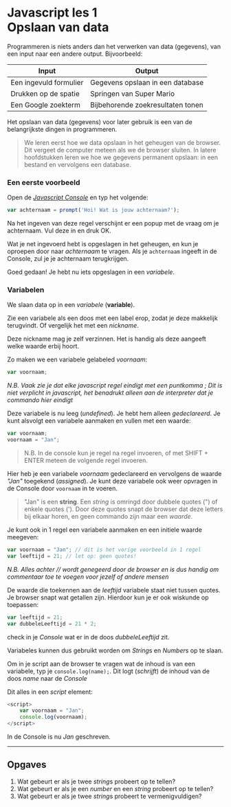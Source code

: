 # Javascript les 1 <br>Opslaan van data
Programmeren is niets anders dan het verwerken van data (gegevens), van een input naar een andere output. Bijvoorbeeld:

| Input | Output |
---|---
Een ingevuld formulier | Gegevens opslaan in een database
Drukken op de spatie | Springen van Super Mario
Een Google zoekterm | Bijbehorende zoekresultaten tonen

Het opslaan van data (gegevens) voor later gebruik is een van de belangrijkste dingen in programmeren.

>We leren eerst hoe we data opslaan in het geheugen van de browser. Dit vergeet de computer meteen als we de browser sluiten. In latere hoofdstukken leren we hoe we gegevens permanent opslaan: in een bestand en vervolgens een database.

### Een eerste voorbeeld
Open de [*Javascript Console*](../#console) en typ het volgende:
```javascript
var achternaam = prompt('Hoi! Wat is jouw achternaam?');
```

Na het ingeven van deze regel verschijnt er een popup met de vraag om je achternaam. Vul deze in en druk OK.

Wat je net ingevoerd hebt is opgeslagen in het geheugen, en kun je oproepen door naar *achternaam* te vragen. Als je `achternaam` ingeeft in de Console, zul je je achternaam terugkrijgen.

Goed gedaan! Je hebt nu iets opgeslagen in een *variabele*.

### Variabelen

We slaan data op in een *variabele* (**variable**). 

Zie een variabele als een doos met een label erop, zodat je deze makkelijk terugvindt. Of vergelijk het met een *nickname*.

Deze nickname mag je zelf verzinnen. Het is handig als deze aangeeft welke waarde erbij hoort. 

Zo maken we een variabele gelabeled *voornaam*:
```javascript
var voornaam;
```

*N.B. Vaak zie je dat elke javascript regel eindigt met een puntkomma ; Dit is niet verplicht in javascript, het benadrukt alleen aan de interpreter dat je commando hier eindigt*

Deze variabele is nu leeg (*undefined*). Je hebt hem alleen *gedeclareerd*.
Je kunt alsvolgt een variabele aanmaken en vullen met een waarde:

```javascript
var voornaam;
voornaam = "Jan";
```

> N.B. In de console kun je regel na regel invoeren, of met SHIFT + ENTER meteen de volgende regel invoeren.

Hier heb je een variabele *voornaam* gedeclareerd en vervolgens de waarde *"Jan"* toegekend (*assigned*). Je kunt deze variabele ook weer opvragen in de Console door `voornaam` in te voeren.

> "Jan" is een **string**. Een *string* is omringd door dubbele quotes (") of enkele quotes ('). Door deze quotes snapt de browser dat deze letters bij elkaar horen, en geen commando zijn maar een *waarde*.

Je kunt ook in 1 regel een variabele aanmaken en een initiele waarde meegeven:
```javascript
var voornaam = "Jan"; // dit is het vorige voorbeeld in 1 regel
var leeftijd = 21; // let op: geen quotes!
```

*N.B. Alles achter // wordt genegeerd door de browser en is dus handig om commentaar toe te voegen voor jezelf of andere mensen*

De waarde die toekennen aan de *leeftijd* variabele staat niet tussen quotes. Je browser snapt wat getallen zijn. Hierdoor kun je er ook wiskunde op toepassen:

```javascript
var leeftijd = 21;
var dubbeleLeeftijd = 21 * 2;
```

check in je *Console* wat er in de doos *dubbeleLeeftijd* zit.

Variabeles kunnen dus gebruikt worden om *String*s en *Number*s op te slaan.

Om in je script aan de browser te vragen wat de inhoud is van een variabele, typ je `console.log(name);`. Dit logt (*schrijft*) de inhoud van de doos *name* naar de *Console* 

Dit alles in een *script* element:

```javascript
<script>
    var voornaam = "Jan";
    console.log(voornaam);
</script>
```

In de Console is nu *Jan* geschreven.

------------ 
## Opgaves

1. Wat gebeurt er als je twee *string*s probeert op te tellen?
2. Wat gebeurt er als je een *number* en een *string* probeert op te tellen?
3. Wat gebeurt er als je twee *string*s probeert te vermenigvuldigen?





